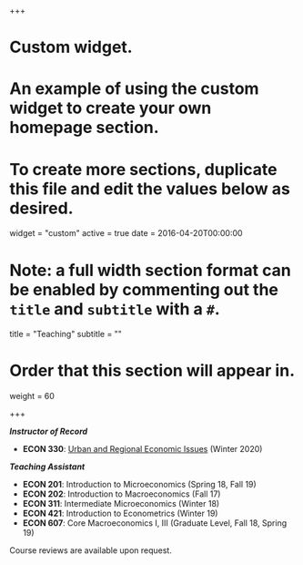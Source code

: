 +++
# Custom widget.
# An example of using the custom widget to create your own homepage section.
# To create more sections, duplicate this file and edit the values below as desired.
widget = "custom"
active = true
date = 2016-04-20T00:00:00

# Note: a full width section format can be enabled by commenting out the `title` and `subtitle` with a `#`.
title = "Teaching"
subtitle = ""

# Order that this section will appear in.
weight = 60

+++

__*Instructor of Record*__

- **ECON 330**: [Urban and Regional Economic Issues](https://github.com/johnmorehouse/EC330_UrbanEcon) (Winter 2020)



__*Teaching Assistant*__

- **ECON 201**: Introduction to Microeconomics (Spring 18, Fall 19)
- **ECON 202**: Introduction to Macroeconomics (Fall 17)
- **ECON 311**: Intermediate Microeconomics (Winter 18)
- **ECON  421**: Introduction to Econometrics  (Winter 19)
- **ECON 607**: Core Macroeconomics I, III (Graduate Level, Fall 18, Spring 19)

Course reviews are available upon request.


